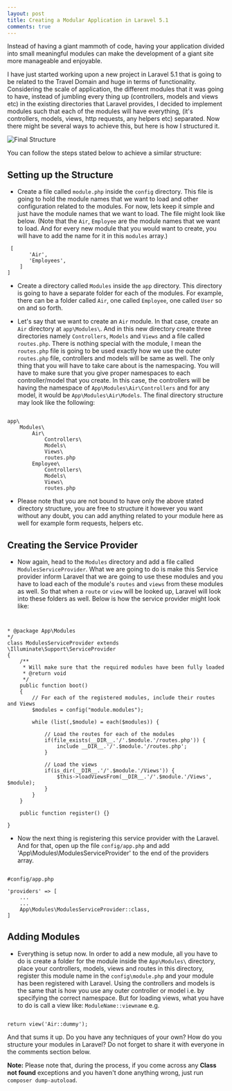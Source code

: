 ```yaml
---
layout: post
title: Creating a Modular Application in Laravel 5.1
comments: true
---
```


Instead of having a giant mammoth of code, having your application divided into small meaningful modules can make the development of a giant site more manageable and enjoyable. 

I have just started working upon a new project in Laravel 5.1 that is going to be related to the Travel Domain and huge in terms of functionality. Considering the scale of application, the different modules that it was going to have, instead of jumbling every thing up (controllers, models and views etc) in the existing directories that Laravel provides, I decided to implement modules such that each of the modules will have everything, (it's controllers, models, views, http requests, any helpers etc) separated. Now there might be several ways to achieve this, but here is how I structured it.

![Final Structure](http://i.imgur.com/j12fH7o.png)

You can follow the steps stated below to achieve a similar structure:

## Setting up the Structure

- Create a file called `module.php` inside the `config` directory. This file is going to hold the module names that we want to load and other configuration related to the modules. For now, lets keep it simple and just have the module names that we want to load. The file might look like below. (Note that the `Air`, `Employee` are the module names that we want to load. And for every new module that you would want to create, you will have to add the name for it in this `modules` array.)

<pre><code class="php"><?php
# config/module.php

return  [
    'modules' => [
       'Air',
       'Employees',
    ]
]
</code></pre>

- Create a directory called `Modules` inside the `app` directory. This directory is going to have a separate folder for each of the modules. For example, there can be a folder called `Air`, one called `Employee`, one called `User` so on and so forth.

- Let's say that we want to create an `Air` module. In that case, create an `Air` directory at `app\Modules\`. And in this new directory create three directories namely `Controllers`, `Models` and `Views` and a file called `routes.php`. There is nothing special with the module, I mean the `routes.php` file is going to be used exactly how we use the outer `routes.php` file, controllers and models will be same as well. The only thing that you will have to take care about is the namespacing. You will have to make sure that you give proper namespaces to each controller/model that you create. In this case, the controllers will be having the namespace of `App\Modules\Air\Controllers` and for any model, it would be `App\Modules\Air\Models`. The final directory structure may look like the following:

<pre><code class="bash">
app\
    Modules\
        Air\
            Controllers\
            Models\
            Views\
            routes.php
        Employee\
            Controllers\
            Models\
            Views\
            routes.php
</code></pre>

- Please note that you are not bound to have only the above stated directory structure, you are free to structure it however you want without any doubt, you can add anything related to your module here as well for example form requests, helpers etc.

## Creating the Service Provider

- Now again, head to the `Modules` directory and add a file called `ModulesServiceProvider`. What we are going to do is make this Service provider inform Laravel that we are going to use these modules and you have to load each of the module's `routes` and `views` from these modules as well. So that when a `route` or `view` will be looked up, Laravel will look into these folders as well. Below is how the service provider might look like: 

<pre><code class="php">
<?php namespace App\Modules;
 
/**
* ServiceProvider
*
* The service provider for the modules. After being registered
* it will make sure that each of the modules are properly loaded
* i.e. with their routes, views etc.
*
* @author Kamran Ahmed <kamranahmed.se@gmail.com>
* @package App\Modules
*/
class ModulesServiceProvider extends \Illuminate\Support\ServiceProvider
{
    /**
     * Will make sure that the required modules have been fully loaded
     * @return void
     */
    public function boot()
    {
        // For each of the registered modules, include their routes and Views
        $modules = config("module.modules");

        while (list(,$module) = each($modules)) {

            // Load the routes for each of the modules
            if(file_exists(__DIR__.'/'.$module.'/routes.php')) {
                include __DIR__.'/'.$module.'/routes.php';
            }

            // Load the views
            if(is_dir(__DIR__.'/'.$module.'/Views')) {
                $this->loadViewsFrom(__DIR__.'/'.$module.'/Views', $module);
            }
        }
    }

    public function register() {}

}
</code></pre>

- Now the next thing is registering this service provider with the Laravel. And for that, open up the file `config/app.php` and add 'App\Modules\ModulesServiceProvider' to the end of the providers array.

<pre><code class="php">
#config/app.php

'providers' => [
    ...
    ...
    App\Modules\ModulesServiceProvider::class,
]
</code></pre>

## Adding Modules

- Everything is setup now. In order to add a new module, all you have to do is create a folder for the module inside the `App\Modules\` directory, place your controllers, models, views and routes in this directory, register this module name in the `config\module.php` and your module has been registered with Laravel. Using the controllers and models is the same that is how you use any outer controller or model i.e. by specifying the correct namespace. But for loading views, what you have to do is call a view like: `ModuleName::viewname` e.g.

<pre><code class="php">
return view('Air::dummy');
</code></pre>

And that sums it up. Do you have any techniques of your own? How do you structure your modules in Laravel? Do not forget to share it with everyone in the comments section below.

**Note:** Please note that, during the process, if you come across any **Class not found** exceptions and you haven't done anything wrong, just run `composer dump-autoload`.
